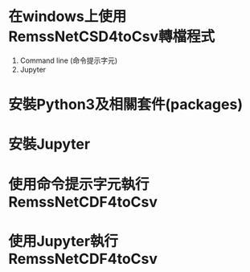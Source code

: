 # 在windows上使用RemssNetCSD4toCsv轉檔程式
1. Command line (命令提示字元)
2. Jupyter
# 安裝Python3及相關套件(packages)
# 安裝Jupyter
# 使用命令提示字元執行RemssNetCDF4toCsv
# 使用Jupyter執行RemssNetCDF4toCsv
